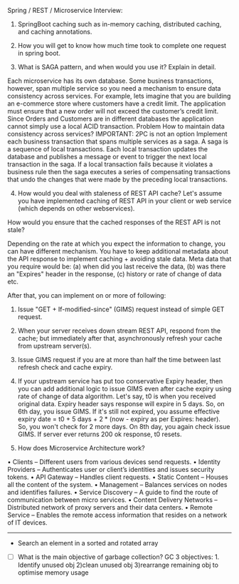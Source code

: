  Spring / REST / Microservice Interview:

1. SpringBoot caching such as in-memory caching, distributed caching, and caching annotations. 

2. How you will get to know how much time took to complete one request in spring boot.

3. What is SAGA pattern, and when would you use it? Explain in detail.

Each microservice has its own database. Some business transactions, however, span multiple service so you need a mechanism to ensure data consistency across services.
For example, lets imagine that you are building an e-commerce store where customers have a credit limit. The application must ensure that a new order will not exceed the customer’s credit limit. Since Orders and Customers are in different databases the application cannot simply use a local ACID transaction. Problem How to maintain data consistency across services? 
IMPORTANT: 2PC is not an option Implement each business transaction that spans multiple services as a saga. A saga is a sequence of local transactions. Each local transaction updates the database and publishes a message or event to trigger the next local transaction in the saga. If a local transaction fails because it violates a business rule then the saga executes a series of compensating transactions that undo the changes that were made by the preceding local transactions.


4. How would you deal with staleness of REST API cache?
Let's assume you have implemented caching of REST API in your client or web service (which depends on other webservices).

How would you ensure that the cached responses of the REST API is not stale?

Depending on the rate at which you expect the information to change, you can have different mechanism.  You have to keep additional metadata about the API response to implement caching + avoiding stale data.  Meta data that you require would be:  (a) when did you last receive the data, (b) was there an "Expires" header in the response, (c) history or rate of change of data etc.

After that, you can implement on or more of following:

1. Issue "GET + If-modified-since" (GIMS) request instead of simple GET request.
2. When your server receives down stream REST API, respond from the cache; but immediately after that, asynchronously refresh your cache from upstream server(s).
3. Issue GIMS request if you are at more than half the time between last refresh check and cache expiry.
4. If your upstream service has put too conservative Expiry header, then you can add additional logic to issue GIMS even after cache expiry using rate of change of data algorithm.  Let's say, t0 is when you received original data.  Expiry header says response will expire in 5 days.  So, on 6th day, you issue GIMS.  If it's still not expired, you assume effective expiry date = t0 + 5 days + 2 * (now - expiry as per Expires: header).  So, you won't check for 2 more days.  On 8th day, you again check issue GIMS.  If server ever returns 200 ok response, t0 resets.

5. How does Microservice Architecture work?

•	Clients – Different users from various devices send requests.
•	Identity Providers – Authenticates user or client’s identities and issues security tokens.
•	API Gateway – Handles client requests.
•	Static Content – Houses all the content of the system.
•	Management – Balances services on nodes and identifies failures.
•	Service Discovery – A guide to find the route of communication between micro services.
•	Content Delivery Networks – Distributed network of proxy servers and their data centers.
•	Remote Service – Enables the remote access information that resides on a network of IT devices.


------------

- Search an element in a sorted and rotated array
- [ ] What is the main objective of garbage collection?
GC 3 objectives: 1. Identify unused obj 2)clean unused obj 3)rearrange remaining obj to optimise memory usage
